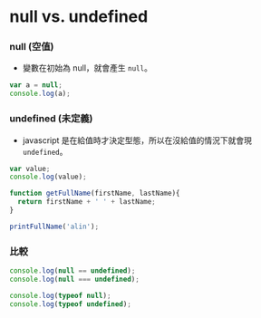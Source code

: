 # null vs. undefined

### null  (空值)

* 變數在初始為 null，就會產生 `null`。

```js
var a = null;
console.log(a);
```

### undefined (未定義)

* javascript 是在給值時才決定型態，所以在沒給值的情況下就會現 `undefined`。

```js
var value;
console.log(value);
```

```js
function getFullName(firstName, lastName){
  return firstName + ' ' + lastName;
}

printFullName('alin');
```

### 比較

```js
console.log(null == undefined);
console.log(null === undefined);
```

<!--
output:
true = false && false，會先轉成 boolean 在比較。
false
-->

```js
console.log(typeof null);
console.log(typeof undefined);
```

<!--
output:
object
undefined
-->